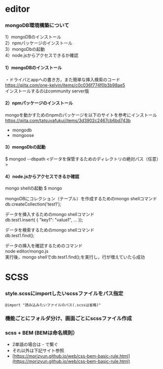 # editor


### mongoDB環境構築について  
1）mongoDBのインストール  
2）npmパッケージのインストール  
3）mongoDbの起動  
4）node.jsからアクセスできるか確認


#### 1）mongoDBのインストール
・ドライバとappへの書き方，また簡単な挿入検索のコード
https://qiita.com/one-kelvin/items/c0c036f774f0b3b98ae5  
インストールするのはcommunity server版


#### 2）npmパッケージのインストール
mongoを動かすためのnpmのパッケージを以下のサイトを参考にインストール  
https://qiita.com/tatsuyafukui/items/3d3902c2467cb6bd743b
- mongodb
- mongoose


#### 3）mongoDbの起動
$ mongod --dbpath <データを保管するためのディレクトリの絶対パス（任意）>


#### 4）node.jsからアクセスできるか確認
mongo shellの起動
$ mongo

mongoDBにコレクション（テーブル）を作成するためのmongo shellコマンド  
db.createCollection('test1');

データを挿入するためのmongo shellコマンド  
db.test1.insert(
{ "key1": "value1",
...
});

データを検索するためのmongo shellコマンド  
db.test1.find();


データの挿入を確認するためのコマンド  
node editor/mongo.js  
実行後，mongo shellでdb.test1.find();を実行し，行が増えていたら成功

# SCSS

### style.scssにimportしたいscssファイルをパス指定
`@import "読み込みたいファイルのパス(.scssは省略)"`
### 機能ごとにフォルダ分け、画面ごとにscssファイル作成
### scss + BEM (BEMは命名規則）
- 2単語の場合は - で繋ぐ
- それ以外は下記サイト参照
- [https://morizyun.github.io/web/css-bem-basic-rule.html](https://morizyun.github.io/web/css-bem-basic-rule.html)